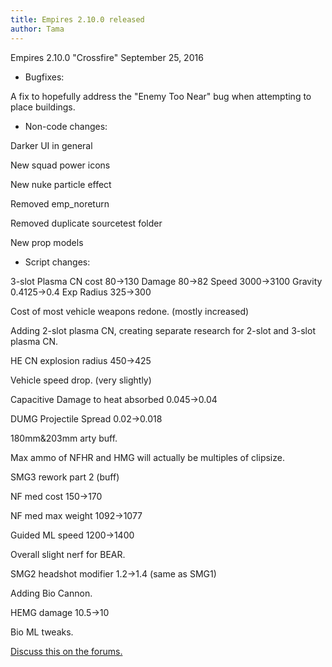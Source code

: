 ```yaml
---
title: Empires 2.10.0 released
author: Tama
---
```


Empires 2.10.0 "Crossfire"
September 25, 2016

* Bugfixes:

A fix to hopefully address the "Enemy Too Near" bug when attempting to place buildings.



* Non-code changes:

Darker UI in general

New squad power icons

New nuke particle effect

Removed emp_noreturn

Removed duplicate sourcetest folder

New prop models



* Script changes:

3-slot Plasma CN cost 80->130 Damage 80->82 Speed 3000->3100 Gravity 0.4125->0.4 Exp Radius 325->300

Cost of most vehicle weapons redone. (mostly increased)

Adding 2-slot plasma CN, creating separate research for 2-slot and 3-slot plasma CN.

HE CN explosion radius 450->425

Vehicle speed drop. (very slightly)

Capacitive Damage to heat absorbed 0.045->0.04

DUMG Projectile Spread 0.02->0.018

180mm&203mm arty buff.

Max ammo of NFHR and HMG will actually be multiples of clipsize.

SMG3 rework part 2 (buff)

NF med cost 150->170

NF med max weight 1092->1077

Guided ML speed 1200->1400

Overall slight nerf for BEAR.

SMG2 headshot modifier 1.2->1.4 (same as SMG1)

Adding Bio Cannon.

HEMG damage 10.5->10

Bio ML tweaks.


[Discuss this on the forums.](https://forums.empiresmod.com/index.php?threads/empires-2-10-0-released.20570/#post-534476)
